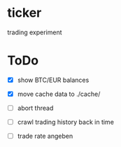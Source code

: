 # ticker
trading experiment


ToDo
====

- [x] show BTC/EUR balances
- [x] move cache data to ./cache/
- [ ] abort thread
- [ ] crawl trading history back in time
- [ ] trade rate angeben

